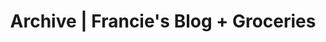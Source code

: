 ---
title: "Archive | Francie's Blog + Groceries"
layout: "archives"
url: "/archives/"
summary: archives
---